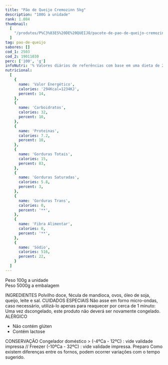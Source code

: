 ```yaml
---
title: "Pão de Queijo Cremozinn 5kg"
description: "100G a unidade"
rank: 1.084
thumbnail:
  [
    "/produtos/P%C3%83ES%20DE%20QUEIJO/pacote-de-pao-de-queijo-cremozinn-5kg-100g-unid.png",
  ]
tag: pao-de-queijo
sabores: []
cod_1: 2503
cod_2: 19011030
perc: ['100', 'g']
infoNutri: '% Valores diários de referências com base em uma dieta de 2.000 kcal ou 8,400 kJ. Seus valores diários podem ser maiores ou menores dependendo de suas necessidades energéticas. **VD não estabelecido. Produto Isento de registro conforme RDC 27 de agosto de 2010.'
nutricional:
  [
    {
      name: 'Valor Energético',
      calories: '294Kcal=1234KJ',
      percent: 14,
    },
    {
      name: 'Carboidratos',
      calories: 32,
      percent: 10,
    },
    {
      name: 'Proteinas',
      calories: 7.2,
      percent: 10,
    },
    {
      name: 'Gorduras Totais',
      calories: 15,
      percent: 83,
    },
    {
      name: 'Gorduras Saturadas',
      calories: 5.8,
      percent: 3,
    },
    {
      name: 'Gorduras Trans',
      calories: 0,
      percent: '**',
    },
    {
      name: 'Fibra Alimentar',
      calories: 0,
      percent: '**',
    },
    {
      name: 'Sódio',
      calories: 516,
      percent: 22,
    }
  ]
---
```

Peso 100g a unidade <br>
Peso 5000g a embalagem

  <v-expansion-panels accordion class="mb-6 elevation-0">
    <v-expansion-panel>
      <v-expansion-panel-header>INGREDIENTES</v-expansion-panel-header>
      <v-expansion-panel-content>
        Polvilho doce, fécula de mandioca, ovos, óleo de soja, queijo, leite e sal.
      </v-expansion-panel-content>
    </v-expansion-panel>
    <v-expansion-panel>
      <v-expansion-panel-header>CUIDADOS ESPECIAIS</v-expansion-panel-header>
      <v-expansion-panel-content>
        Não asse em forno micro-ondas, caso necessário, utilizá-lo apenas para reaquecer por cerca de 1 minuto: Uma vez dscongelado, este produto não deverá ser novamente congelado.
      </v-expansion-panel-content>
    </v-expansion-panel>
    <v-expansion-panel>
      <v-expansion-panel-header>ALÉRGICO</v-expansion-panel-header>
      <v-expansion-panel-content>
        <ul>
          <li>Não contém glúten</li>
          <li>Contém lactose</li>
        </ul>
      </v-expansion-panel-content>
    </v-expansion-panel>
    <v-expansion-panel>
      <v-expansion-panel-header>CONSERVAÇÃO</v-expansion-panel-header>
      <v-expansion-panel-content>
        Congelador doméstico > (-4ºCa - 12ºC) : vide validade impressa // Freezer (-10ºCa - 32ºC) : vide validade impressa.
      </v-expansion-panel-content>
    </v-expansion-panel>
    <v-expansion-panel>
      <v-expansion-panel-header>Preparo</v-expansion-panel-header>
      <v-expansion-panel-content>
        <preparo preparo="Forno" :data="[
            'Preaqueça o Forno (convencional ou elétrico) temperatura média (180ºC por 10 minutos.',
            'Retire a quantidade certa do produto que deseja preparar, guardando rapidamente o que não será utilizado.',
            'Coloque-os em uma assadeira, deixando 2 cm de espaço entre eles; Leve ao forno preaquecido deixando por aproximadamente 30 minutos ou até que fiquem dourados.'
            ]"></preparo>
           Como existem diferenças entre os fornos, podem ocorrer variações com o tempo sugerido.
      </v-expansion-panel-content>
    </v-expansion-panel>
  </v-expansion-panels>
